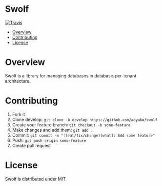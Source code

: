 # Swolf
[![Travis](https://travis-ci.org/noyako/swolf.svg?branch=master)](https://travis-ci.org/noyako/swolf)

* [Overview](#overview)
* [Contributing](#contributing)
* [License](#license)

# Overview
Swolf is a library for managing databases in database-per-tenant architecture.

# Contributing
1. Fork it
2. Clone develop: `git clone -b develop https://github.com/aoyako/swolf`
3. Create your feature branch: `git checkout -b some-feature`
4. Make changes and add them: `git add .`
5. Commit: `git commit -m "(feat/fix/change)[what]: Add some feature"`
6. Push: `git push origin some-feature`
7. Create pull request

# License
Swolf is distributed under MIT.